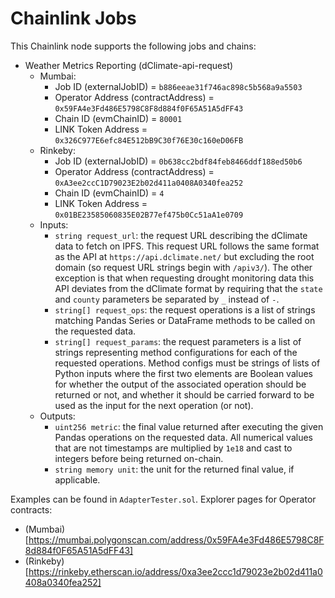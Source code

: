 # Chainlink Jobs

This Chainlink node supports the following jobs and chains:

- Weather Metrics Reporting (dClimate-api-request)
    - Mumbai: 
        - Job ID (externalJobID)              = `b886eeae31f746ac898c5b568a9a5503`
        - Operator Address (contractAddress)  = `0x59FA4e3Fd486E5798C8F8d884f0F65A51A5dFF43`
        - Chain ID (evmChainID)               = `80001`
        - LINK Token Address                  = `0x326C977E6efc84E512bB9C30f76E30c160eD06FB`
    - Rinkeby: 
        - Job ID (externalJobID)              = `0b638cc2bdf84feb8466ddf188ed50b6`
        - Operator Address (contractAddress)  = `0xA3ee2ccC1D79023E2b02d411a0408A0340fea252`
        - Chain ID (evmChainID)               = `4`
        - LINK Token Address                  = `0x01BE23585060835E02B77ef475b0Cc51aA1e0709`
    - Inputs: 
        - `string request_url`: the request URL describing the dClimate data to fetch on IPFS. This request URL follows the same format as the API at `https://api.dclimate.net/` but excluding the root domain (so request URL strings begin with `/apiv3/`). The other exception is that when requesting drought monitoring data this API deviates from the dClimate format by requiring that the `state` and `county` parameters be separated by `_` instead of `-`.
        - `string[] request_ops`: the request operations is a list of strings matching Pandas Series or DataFrame methods to be called on the requested data. 
        - `string[] request_params`: the request parameters is a list of strings representing method configurations for each of the requested operations. Method configs must be strings of lists of Python inputs where the first two elements are Boolean values for whether the output of the associated operation should be returned or not, and whether it should be carried forward to be used as the input for the next operation (or not).
    - Outputs:
        - `uint256 metric`: the final value returned after executing the given Pandas operations on the requested data. All numerical values that are not timestamps are multiplied by `1e18` and cast to integers before being returned on-chain.
        - `string memory unit`: the unit for the returned final value, if applicable. 

Examples can be found in `AdapterTester.sol`.
Explorer pages for Operator contracts:
- (Mumbai)[https://mumbai.polygonscan.com/address/0x59FA4e3Fd486E5798C8F8d884f0F65A51A5dFF43]
- (Rinkeby)[https://rinkeby.etherscan.io/address/0xa3ee2ccc1d79023e2b02d411a0408a0340fea252]

